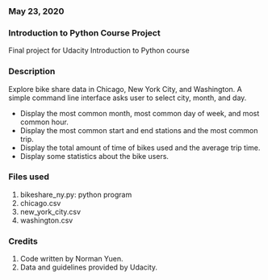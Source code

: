 ### May 23, 2020

### Introduction to Python Course Project
Final project for Udacity Introduction to Python course

### Description
Explore bike share data in Chicago, New York City, and Washington.
A simple command line interface asks user to select city, month, and day.
* Display the most common month, most common day of week, and most common hour.
* Display the most common start and end stations  and the most common
trip.
* Display the total amount of time of bikes used and the average trip time.
* Display some statistics about the bike users.

### Files used
1. bikeshare_ny.py: python program
2. chicago.csv
3. new_york_city.csv
4. washington.csv

### Credits
1. Code written by Norman Yuen.
2. Data and guidelines provided by Udacity.

